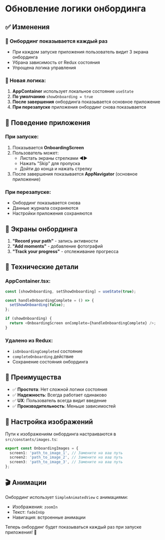 # Обновление логики онбординга

## ✅ Изменения

### 🔄 **Онбординг показывается каждый раз**
- При каждом запуске приложения пользователь видит 3 экрана онбординга
- Убрана зависимость от Redux состояния
- Упрощена логика управления

### 🎯 **Новая логика**:
1. **AppContainer** использует локальное состояние `useState`
2. **По умолчанию** `showOnboarding = true`
3. **После завершения** онбординга показывается основное приложение
4. **При перезапуске** приложения онбординг снова показывается

## 📱 **Поведение приложения**

### При запуске:
1. Показывается **OnboardingScreen**
2. Пользователь может:
   - Листать экраны стрелками ◀️▶️
   - Нажать "Skip" для пропуска
   - Дойти до конца и нажать стрелку
3. После завершения показывается **AppNavigator** (основное приложение)

### При перезапуске:
- Онбординг показывается снова
- Данные журнала сохраняются
- Настройки приложения сохраняются

## 🎨 **Экраны онбординга**

1. **"Record your path"** - запись активности
2. **"Add moments"** - добавление фотографий  
3. **"Track your progress"** - отслеживание прогресса

## 🔧 **Технические детали**

### AppContainer.tsx:
```typescript
const [showOnboarding, setShowOnboarding] = useState(true);

const handleOnboardingComplete = () => {
  setShowOnboarding(false);
};

if (showOnboarding) {
  return <OnboardingScreen onComplete={handleOnboardingComplete} />;
}
```

### Удалено из Redux:
- `isOnboardingCompleted` состояние
- `completeOnboarding` действие
- Сохранение состояния онбординга

## 🚀 **Преимущества**

- ✅ **Простота**: Нет сложной логики состояния
- ✅ **Надежность**: Всегда работает одинаково
- ✅ **UX**: Пользователь всегда видит введение
- ✅ **Производительность**: Меньше зависимостей

## 📝 **Настройка изображений**

Пути к изображениям онбординга настраиваются в `src/constants/images.ts`:

```typescript
export const OnboardingImages = {
  screen1: 'path_to_image_1', // Замените на ваш путь
  screen2: 'path_to_image_2', // Замените на ваш путь  
  screen3: 'path_to_image_3', // Замените на ваш путь
};
```

## 🎬 **Анимации**

Онбординг использует `SimpleAnimatedView` с анимациями:
- Изображения: `zoomIn`
- Текст: `fadeInUp`
- Навигация: встроенные анимации

Теперь онбординг будет показываться каждый раз при запуске приложения! 🎉

